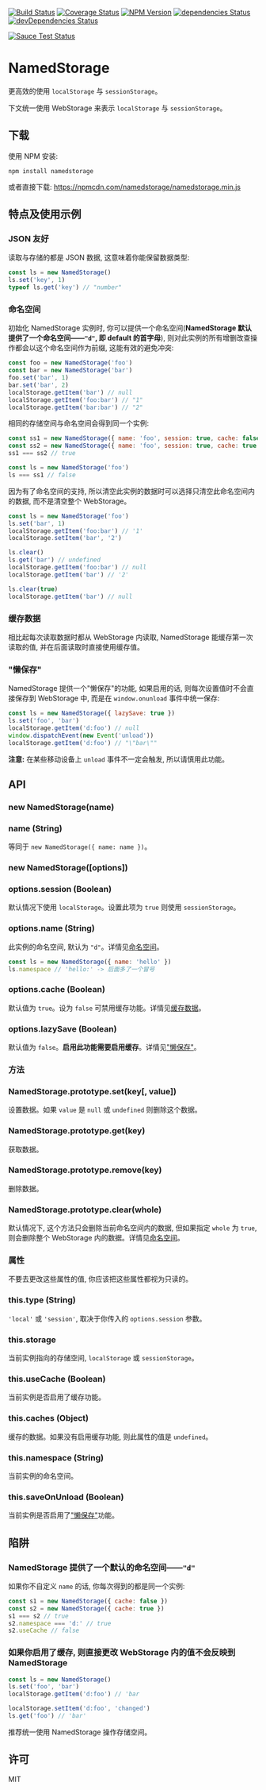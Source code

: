 [![Build Status](https://img.shields.io/travis/lmk123/NamedStorage/master.svg?style=flat-square)](https://travis-ci.org/lmk123/NamedStorage)
[![Coverage Status](https://img.shields.io/coveralls/lmk123/NamedStorage/master.svg?style=flat-square)](https://coveralls.io/github/lmk123/NamedStorage?branch=master)
[![NPM Version](https://img.shields.io/npm/v/namedstorage.svg?style=flat-square)](https://www.npmjs.com/package/namedstorage)
[![dependencies Status](https://img.shields.io/david/lmk123/NamedStorage.svg?style=flat-square)](https://david-dm.org/lmk123/NamedStorage)
[![devDependencies Status](https://img.shields.io/david/dev/lmk123/NamedStorage.svg?style=flat-square)](https://david-dm.org/lmk123/NamedStorage#info=devDependencies)

[![Sauce Test Status](https://saucelabs.com/browser-matrix/mingkaili.svg?r)](https://saucelabs.com/u/mingkaili)

# NamedStorage

更高效的使用 `localStorage` 与 `sessionStorage`。

下文统一使用 WebStorage 来表示 `localStorage` 与 `sessionStorage`。

## 下载

使用 NPM 安装:

```
npm install namedstorage
```

或者直接下载: https://npmcdn.com/namedstorage/namedstorage.min.js

## 特点及使用示例

### JSON 友好

读取与存储的都是 JSON 数据, 这意味着你能保留数据类型:

```js
const ls = new NamedStorage()
ls.set('key', 1)
typeof ls.get('key') // "number"
```

### 命名空间

初始化 NamedStorage 实例时, 你可以提供一个命名空间(**NamedStorage 默认提供了一个命名空间——`"d"`, 即 default 的首字母**), 则对此实例的所有增删改查操作都会以这个命名空间作为前缀, 这能有效的避免冲突:

```js
const foo = new NamedStorage('foo')
const bar = new NamedStorage('bar')
foo.set('bar', 1)
bar.set('bar', 2)
localStorage.getItem('bar') // null
localStorage.getItem('foo:bar') // "1"
localStorage.getItem('bar:bar') // "2"

```

相同的存储空间与命名空间会得到同一个实例:

```js
const ss1 = new NamedStorage({ name: 'foo', session: true, cache: false })
const ss2 = new NamedStorage({ name: 'foo', session: true, cache: true }) // 因为是同一个实例, 所以重新定义 `cache` 与 `lazySave` 配置不会生效
ss1 === ss2 // true

const ls = new NamedStorage('foo')
ls === ss1 // false
```

因为有了命名空间的支持, 所以清空此实例的数据时可以选择只清空此命名空间内的数据, 而不是清空整个 WebStorage。

```js
const ls = new NamedStorage('foo')
ls.set('bar', 1)
localStorage.getItem('foo:bar') // '1'
localStorage.setItem('bar', '2')

ls.clear()
ls.get('bar') // undefined
localStorage.getItem('foo:bar') // null
localStorage.getItem('bar') // '2'

ls.clear(true)
localStorage.getItem('bar') // null
```

### 缓存数据

相比起每次读取数据时都从 WebStorage 内读取, NamedStorage 能缓存第一次读取的值, 并在后面读取时直接使用缓存值。

### "懒保存"

NamedStorage 提供一个"懒保存"的功能, 如果启用的话, 则每次设置值时不会直接保存到 WebStorage 中, 而是在 `window.onunload` 事件中统一保存:

```js
const ls = new NamedStorage({ lazySave: true })
ls.set('foo', 'bar')
localStorage.getItem('d:foo') // null
window.dispatchEvent(new Event('unload'))
localStorage.getItem('d:foo') // "\"bar\""
```

**注意:** 在某些移动设备上 `unload` 事件不一定会触发, 所以请慎用此功能。

## API

### new NamedStorage(name)

### name (String)

等同于 `new NamedStorage({ name: name })`。

### new NamedStorage([options])

### options.session (Boolean)

默认情况下使用 `localStorage`。设置此项为 `true` 则使用 `sessionStorage`。

### options.name (String)

此实例的命名空间, 默认为 `"d"`。详情见[命名空间](#命名空间)。

```js
const ls = new NamedStorage({ name: 'hello' })
ls.namespace // 'hello:' -> 后面多了一个冒号
```

### options.cache (Boolean)

默认值为 `true`。设为 `false` 可禁用缓存功能。详情见[缓存数据](#缓存数据)。

### options.lazySave (Boolean)

默认值为 `false`。**启用此功能需要启用缓存**。详情见["懒保存"](#懒保存)。

### 方法

### NamedStorage.prototype.set(key[, value])

设置数据。如果 `value` 是 `null` 或 `undefined` 则删除这个数据。

### NamedStorage.prototype.get(key)

获取数据。

### NamedStorage.prototype.remove(key)

删除数据。

### NamedStorage.prototype.clear(whole)

默认情况下, 这个方法只会删除当前命名空间内的数据, 但如果指定 `whole` 为 `true`, 则会删除整个 WebStorage 内的数据。详情见[命名空间](#命名空间)。

### 属性

不要去更改这些属性的值, 你应该把这些属性都视为只读的。

### this.type (String)

`'local'` 或 `'session'`, 取决于你传入的 `options.session` 参数。

### this.storage

当前实例指向的存储空间, `localStorage` 或 `sessionStorage`。

### this.useCache (Boolean)

当前实例是否启用了缓存功能。

### this.caches (Object)

缓存的数据。如果没有启用缓存功能, 则此属性的值是 `undefined`。

### this.namespace (String)

当前实例的命名空间。

### this.saveOnUnload (Boolean)

当前实例是否启用了["懒保存"](#懒保存)功能。

## 陷阱

### NamedStorage 提供了一个默认的命名空间——`"d"`

如果你不自定义 `name` 的话, 你每次得到的都是同一个实例:

```js
const s1 = new NamedStorage({ cache: false })
const s2 = new NamedStorage({ cache: true })
s1 === s2 // true
s2.namespace === 'd:' // true
s2.useCache // false
```

### 如果你启用了缓存, 则直接更改 WebStorage 内的值不会反映到 NamedStorage

```js
const ls = new NamedStorage()
ls.set('foo', 'bar')
localStorage.getItem('d:foo') // 'bar

localStorage.setItem('d:foo', 'changed')
ls.get('foo') // 'bar'
```

推荐统一使用 NamedStorage 操作存储空间。

## 许可

MIT
